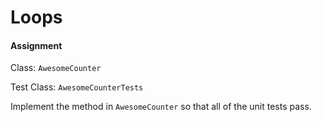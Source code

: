 # Loops

#### Assignment

Class: `AwesomeCounter`

Test Class: `AwesomeCounterTests`

Implement the method in `AwesomeCounter` so that all of the unit tests pass.